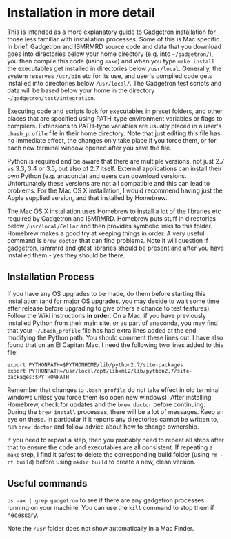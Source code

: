# Installation in more detail

This is intended as a more explanatory guide to Gadgetron installation for those less familiar with installation processes. Some of this is Mac specific. In brief, Gadgetron and ISMRMRD source code and data that you download goes into directories below your home directory (e.g. into `~/gadgetron/`), you then compile this code (using `make`) and when you type `make install` the executables get installed in directories below `/usr/local`. Generally, the system reserves `/usr/bin` etc for its use, and user's compiled code gets installed into directories below `/usr/local/`. The Gadgetron test scripts and data will be based below your home in the directory `~/gadgetron/test/integration`. 

Executing code and scripts look for executables in preset folders, and other places that are specified using PATH-type environment variables or flags to compilers. Extensions to PATH-type variables are usually placed in a user's `.bash_profile` file in their home directory. Note that just editing this file has no immediate effect, the changes only take place if you force them, or for each new terminal window opened after you save the file. 

Python is required and be aware that there are multiple versions, not just 2.7 vs 3.3, 3.4 or 3.5, but also of 2.7 itself. External applications can install their own Python (e.g. anaconda) and users can download versions. Unfortunately these versions are not all compatible and this can lead to problems. For the Mac OS X installation, I would recommend having just the Apple supplied version, and that installed by Homebrew.

The Mac OS X installation uses Homebrew to install a lot of the libraries etc required by Gadgetron and ISMRMRD. Homebrew puts stuff in directories below `/usr/local/Cellar` and then provides symbolic links to this folder. Homebrew makes a good try at keeping things in order. A very useful command is `brew doctor` that can find problems. Note it will question if gadgetron, ismrmrd and gtest libraries should be present and after you have installed them - yes they should be there.

## Installation Process
If you have any OS upgrades to be made, do them  before starting this installation (and for major OS upgrades, you may decide to wait some time after release before upgrading to give others a chance to test features). Follow the Wiki instructions **in order**. On a Mac, if you have previously installed Python from their main site, or as part of anaconda, you may find that your `~/.bash_profile` file has had extra lines added at the end modifying the Python path. You should comment these lines out. I have also found that on an El Capitan Mac, I need the following two lines added to this file:
```
export PYTHONPATH=$PYTHONHOME/lib/python2.7/site-packages
export PYTHONPATH=/usr/local/opt/libxml2/lib/python2.7/site-packages:$PYTHONPATH
```
Remember that changes to `.bash_profile` do not take effect in old terminal windows unless you force them (so open new windows). After installing Homebrew, check for updates and the `brew doctor` before continuing. During the `brew install` processes, there will be a lot of messages. Keep an eye on these. In particular if it reports any directories cannot be written to, run `brew doctor` and follow advice about how to change ownership.

If you need to repeat a step, then you probably need to repeat all steps after that to ensure the code and executables are all consistent. If repeating a `make` step, I find it safest to delete the corresponding build folder (using `rm -rf build`) before using `mkdir build` to create a new, clean version. 



## Useful commands
`ps -ax | grep gadgetron` to see if there are any gadgetron processes running on your machine. You can use the `kill` command to stop them if necessary.

Note the `/usr` folder does not show automatically in a Mac Finder.
